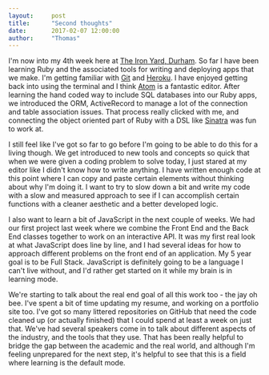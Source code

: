 ```yaml
---
layout:     post
title:      "Second thoughts"
date:       2017-02-07 12:00:00
author:     "Thomas"
---
```


I'm now into my 4th week here at [The Iron Yard, Durham](https://www.theironyard.com/locations/durham.html). So far I have been learning Ruby and the associated tools for writing and deploying apps that we make. I'm getting familiar with [Git](https://github.com/thomftz) and [Heroku](https://www.heroku.com/). I have enjoyed getting back into using the terminal and I think [Atom](https://atom.io/) is a fantastic editor. After learning the hand coded way to include SQL databases into our Ruby apps, we introduced the ORM, ActiveRecord to manage a lot of the connection and table association issues. That process really clicked with me, and connecting the object oriented part of Ruby with a DSL like [Sinatra](http://www.sinatrarb.com/) was fun to work at.

I still feel like I've got so far to go before I'm going to be able to do this for a living though. We get introduced to new tools and concepts so quick that when we were given a coding problem to solve today, I just stared at my editor like I didn't know how to write anything. I have written enough code at this point where I can copy and paste certain elements without thinking about why I'm doing it. I want to try to slow down a bit and write my code with a slow and measured approach to see if I can accomplish certain functions with a cleaner aesthetic and a better developed logic.

I also want to learn a bit of JavaScript in the next couple of weeks. We had our first project last week where we combine the Front End and the Back End classes together to work on an interactive API. It was my first real look at what JavaScript does line by line, and I had several ideas for how to approach different problems on the front end of an application. My 5 year goal is to be Full Stack. JavaScript is definitely going to be a language I can't live without, and I'd rather get started on it while my brain is in learning mode.

We're starting to talk about the real end goal of all this work too - the jay oh bee. I've spent a bit of time updating my resume, and working on a portfolio site too. I've got so many littered repositories on GitHub that need the code cleaned up (or actually finished) that I could spend at least a week on just that. We've had several speakers come in to talk about different aspects of the industry, and the tools that they use. That has been really helpful to bridge the gap between the academic and the real world, and although I'm feeling unprepared for the next step, it's helpful to see that this is a field where learning is the default mode.
